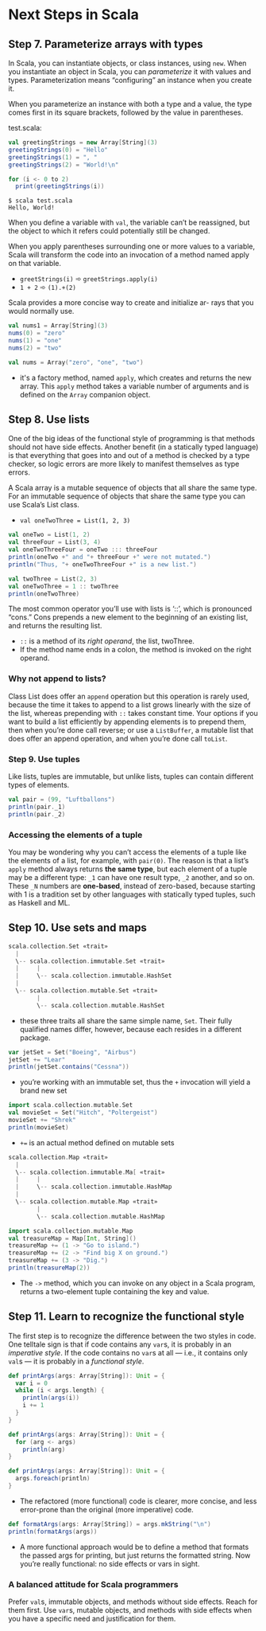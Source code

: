 # Next Steps in Scala

## Step 7. Parameterize arrays with types

In Scala, you can instantiate objects, or class instances, using `new`. When you instantiate an object in Scala, you can *parameterize* it with values and types. Parameterization means “configuring” an instance when you create it.

When you parameterize an instance with both a type and a value, the type comes first in its square brackets, followed by the value in parentheses.

test.scala:
```scala
val greetingStrings = new Array[String](3)
greetingStrings(0) = "Hello"
greetingStrings(1) = ", "
greetingStrings(2) = "World!\n"

for (i <- 0 to 2)
  print(greetingStrings(i))
```
```shell
$ scala test.scala
Hello, World!
```

When you define a variable with `val`, the variable can’t be reassigned, but the object to which it refers could potentially still be changed.

When you apply parentheses surrounding one or more values to a variable, Scala will transform the code into an invocation of a method named apply on that variable.
- `greetStrings(i)` ➾ `greetStrings.apply(i)`
- `1 + 2` ➾ `(1).+(2)`

Scala provides a more concise way to create and initialize ar- rays that you would normally use.
```scala
val nums1 = Array[String](3)
nums(0) = "zero"
nums(1) = "one"
nums(2) = "two"
```
```scala
val nums = Array("zero", "one", "two")
```
- it's a factory method, named `apply`, which creates and returns the new array. This `apply` method takes a variable number of arguments and is defined on the `Array` companion object.

## Step 8. Use lists

One of the big ideas of the functional style of programming is that methods should not have side effects. Another benefit (in a statically typed language) is that everything that goes into and out of a method is checked by a type checker, so logic errors are more likely to manifest themselves as type errors.

A Scala array is a mutable sequence of objects that all share the same type.
For an immutable sequence of objects that share the same type you can use Scala’s List class.
- `val oneTwoThree = List(1, 2, 3)`

```scala
val oneTwo = List(1, 2)
val threeFour = List(3, 4)
val oneTwoThreeFour = oneTwo ::: threeFour
println(oneTwo +" and "+ threeFour +" were not mutated.")
println("Thus, "+ oneTwoThreeFour +" is a new list.")
```
```scala
val twoThree = List(2, 3)
val oneTwoThree = 1 :: twoThree
println(oneTwoThree)
```
The most common operator you’ll use with lists is ‘::’, which is pronounced “cons.” Cons prepends a new element to the beginning of an existing list, and returns the resulting list.
- `::` is a method of its *right operand*, the list, twoThree.
- If the method name ends in a colon, the method is invoked on the right operand.

### Why not append to lists?
Class List does offer an `append` operation but this operation is rarely used, because the time it takes to append to a list grows linearly with the size of the list, whereas prepending with `::` takes constant time. Your options if you want to build a list efficiently by appending elements is to prepend them, then when you’re done call reverse; or use a `ListBuffer`, a mutable list that does offer an append operation, and when you’re done call `toList`.

### Step 9. Use tuples

Like lists, tuples are immutable, but unlike lists, tuples can contain different types of elements.

```scala
val pair = (99, "Luftballons")
println(pair._1)
println(pair._2)
```

### Accessing the elements of a tuple
You may be wondering why you can’t access the elements of a tuple like the elements of a list, for example, with `pair(0)`. The reason is that a list’s `apply` method always returns **the same type**, but each element of a tuple may be a different type: `_1` can have one result type, `_2` another, and so on. These `_N` numbers are **one-based**, instead of zero-based, because starting with 1 is a tradition set by other languages with statically typed tuples, such as Haskell and ML.

## Step 10. Use sets and maps

```scala
scala.collection.Set «trait»
  |
  \-- scala.collection.immutable.Set «trait»
  |     |
  |     \-- scala.collection.immutable.HashSet
  |
  \-- scala.collection.mutable.Set «trait»
        |
        \-- scala.collection.mutable.HashSet
```
- these three traits all share the same simple name, `Set`. Their fully qualified names differ, however, because each resides in a different package.

```scala
var jetSet = Set("Boeing", "Airbus")
jetSet += "Lear"
println(jetSet.contains("Cessna"))
```
- you’re working with an immutable set, thus the `+` invocation will yield a brand new set

```scala
import scala.collection.mutable.Set
val movieSet = Set("Hitch", "Poltergeist")
movieSet += "Shrek"
println(movieSet)
```
- `+=` is an actual method defined on mutable sets 

```scala
scala.collection.Map «trait»
  |
  \-- scala.collection.immutable.Ma[ «trait»
  |     |
  |     \-- scala.collection.immutable.HashMap
  |
  \-- scala.collection.mutable.Map «trait»
        |
        \-- scala.collection.mutable.HashMap
```

```scala
import scala.collection.mutable.Map
val treasureMap = Map[Int, String]()
treasureMap += (1 -> "Go to island.")
treasureMap += (2 -> "Find big X on ground.")
treasureMap += (3 -> "Dig.")
println(treasureMap(2))
```
- The `->` method, which you can invoke on any object in a Scala program, returns a two-element tuple containing the key and value.
 
## Step 11. Learn to recognize the functional style

The first step is to recognize the difference between the two styles in code. One telltale sign is that if code contains any `var`s, it is probably in an *imperative style*. If the code contains no `var`s at all — i.e., it contains only `val`s — it is probably in a *functional style*.

```scala
def printArgs(args: Array[String]): Unit = {
  var i = 0
  while (i < args.length) {
    println(args(i))
    i += 1
  }
}
```
```scala
def printArgs(args: Array[String]): Unit = {
  for (arg <- args)
    println(arg)
}
```
```scala
def printArgs(args: Array[String]): Unit = {
  args.foreach(println)
}
```
- The refactored (more functional) code is clearer, more concise, and less error-prone than the original (more imperative) code.

```scala
def formatArgs(args: Array[String]) = args.mkString("\n")
println(formatArgs(args))
```
- A more functional approach would be to define a method that formats the passed args for printing, but just returns the formatted string. Now you’re really functional: no side effects or vars in sight.

### A balanced attitude for Scala programmers

Prefer `val`s, immutable objects, and methods without side effects. Reach for them first. Use `var`s, mutable objects, and methods with side effects when you have a specific need and justification for them.
